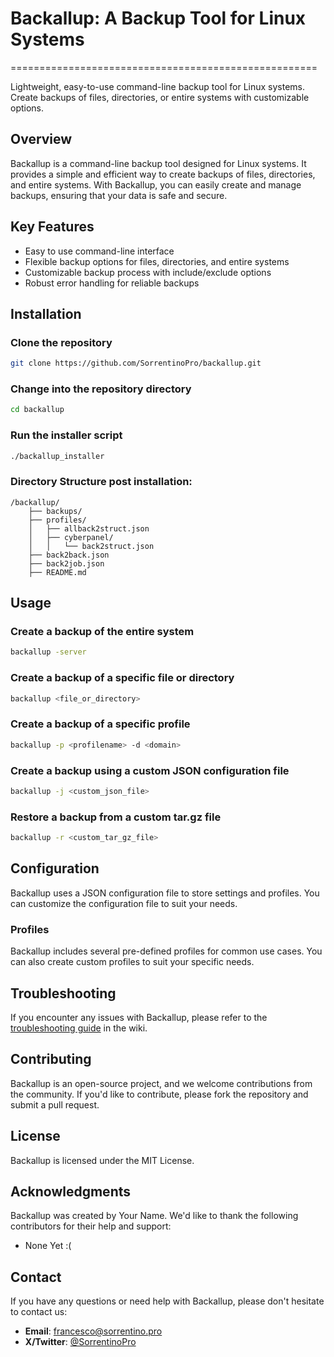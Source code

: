 # Backallup: A Backup Tool for Linux Systems
=====================================================

Lightweight, easy-to-use command-line backup tool for Linux systems. Create backups of files, directories, or entire systems with customizable options.

## Overview
Backallup is a command-line backup tool designed for Linux systems. It provides a simple and efficient way to create backups of files, directories, and entire systems. With Backallup, you can easily create and manage backups, ensuring that your data is safe and secure.

## Key Features
- Easy to use command-line interface
- Flexible backup options for files, directories, and entire systems
- Customizable backup process with include/exclude options
- Robust error handling for reliable backups

## Installation

### Clone the repository
```bash
git clone https://github.com/SorrentinoPro/backallup.git
```

### Change into the repository directory
```bash
cd backallup
```

### Run the installer script
```bash
./backallup_installer
```
### Directory Structure post installation:
```
/backallup/
    ├── backups/
    ├── profiles/
    │   ├── allback2struct.json
    │   ├── cyberpanel/
    │   │   └── back2struct.json
    ├── back2back.json
    ├── back2job.json
    ├── README.md
```

## Usage

### Create a backup of the entire system
```bash
backallup -server
```

### Create a backup of a specific file or directory
```bash
backallup <file_or_directory>
```

### Create a backup of a specific profile
```bash
backallup -p <profilename> -d <domain>
```

### Create a backup using a custom JSON configuration file
```bash
backallup -j <custom_json_file>
```

### Restore a backup from a custom tar.gz file
```bash
backallup -r <custom_tar_gz_file>
```

## Configuration
Backallup uses a JSON configuration file to store settings and profiles. You can customize the configuration file to suit your needs.

### Profiles
Backallup includes several pre-defined profiles for common use cases. You can also create custom profiles to suit your specific needs.

## Troubleshooting
If you encounter any issues with Backallup, please refer to the [troubleshooting guide](https://github.com/SorrentinoPro/backallup/wiki) in the wiki.

## Contributing
Backallup is an open-source project, and we welcome contributions from the community. If you'd like to contribute, please fork the repository and submit a pull request.

## License
Backallup is licensed under the MIT License.

## Acknowledgments
Backallup was created by Your Name. We'd like to thank the following contributors for their help and support:
- None Yet :(

## Contact
If you have any questions or need help with Backallup, please don't hesitate to contact us:

- **Email**: [francesco@sorrentino.pro](mailto:francesco@sorrentino.pro)
- **X/Twitter**: [@SorrentinoPro](https://x.com/SorrentinoPro)

